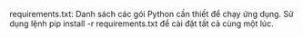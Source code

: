 requirements.txt: Danh sách các gói Python cần thiết để chạy ứng dụng. Sử dụng lệnh pip install -r requirements.txt để cài đặt tất cả cùng một lúc.

